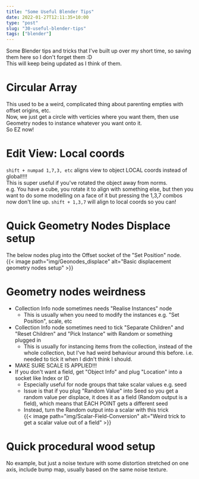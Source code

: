 ```yaml
---
title: "Some Useful Blender Tips"
date: 2022-01-27T12:11:35+10:00
type: "post"
slug: "30-useful-blender-tips"
tags: ["blender"]
---
```


Some Blender tips and tricks that I've built up over my short time, so saving them here so I don't forget them :D   
This will keep being updated as I think of them.  

<!--more-->  

# Circular Array  
This used to be a weird, complicated thing about parenting empties with offset origins, etc.  
Now, we just get a circle with verticies where you want them, then use Geometry nodes to instance whatever you want onto it.  
So EZ now!

# Edit View: Local coords  
`shift + numpad 1,7,3, etc` aligns view to object LOCAL coords instead of global!!!!  
This is super useful if you've rotated the object away from norms.  
e.g. You have a cube, you rotate it to align with something else, but then you want to do some modelling on a face of it but pressing the 1,3,7 combos now don't line up.
`shift + 1,3,7` will align to local coords so you can!  

# Quick Geometry Nodes Displace setup  
The below nodes plug into the Offset socket of the "Set Position" node.  
{{< image path="img/Geonodes_displace" alt="Basic displacement geometry nodes setup" >}}  

# Geometry nodes weirdness  
- Collection Info node sometimes needs "Realise Instances" node
  - This is usually when you need to modify the instances e.g. "Set Position", scale, etc
- Collection Info node sometimes need to tick "Separate Children" and "Reset Children" and "Pick Instance" with Random or something plugged in
  - This is usually for instancing items from the collection, instead of the whole collection, but I've had weird behaviour around this before. i.e. needed to tick it when I didn't think I should.  
- MAKE SURE SCALE IS APPLIED!!!  
- If you don't want a field, get "Object Info" and plug "Location" into a socket like Index or ID  
  - Especially useful for node groups that take scalar values e.g. seed
  - Issue is that if you plug "Random Value" into Seed so you get a random value per displace, it does it as a field (Random output is a field), which means that EACH POINT gets a different seed
  - Instead, turn the Random output into a scalar with this trick  
{{< image path="img/Scalar-Field-Conversion" alt="Weird trick to get a scalar value out of a field" >}}  



# Quick procedural wood setup  
No example, but just a noise texture with some distortion stretched on one axis, include bump map, usually based on the same noise texture.  